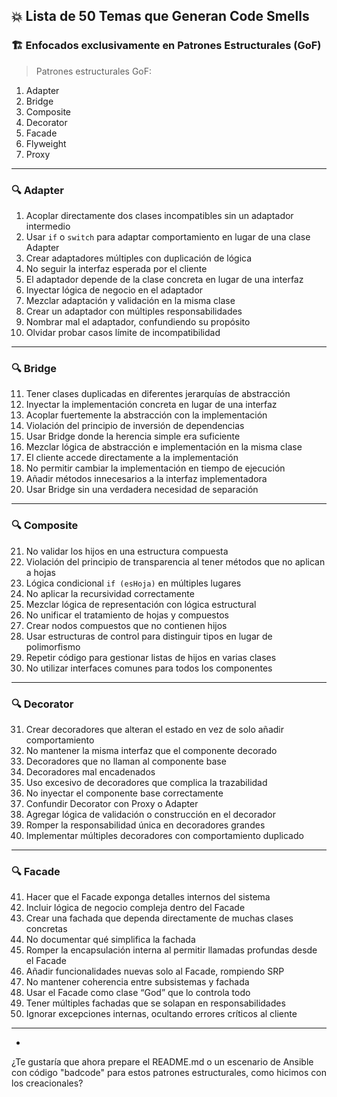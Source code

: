 
## 💥 Lista de 50 Temas que Generan Code Smells

### 🏗️ Enfocados exclusivamente en Patrones Estructurales (GoF)

> Patrones estructurales GoF:

1. Adapter
2. Bridge
3. Composite
4. Decorator
5. Facade
6. Flyweight
7. Proxy

---

### 🔍 Adapter

1. Acoplar directamente dos clases incompatibles sin un adaptador intermedio
2. Usar `if` o `switch` para adaptar comportamiento en lugar de una clase Adapter
3. Crear adaptadores múltiples con duplicación de lógica
4. No seguir la interfaz esperada por el cliente
5. El adaptador depende de la clase concreta en lugar de una interfaz
6. Inyectar lógica de negocio en el adaptador
7. Mezclar adaptación y validación en la misma clase
8. Crear un adaptador con múltiples responsabilidades
9. Nombrar mal el adaptador, confundiendo su propósito
10. Olvidar probar casos límite de incompatibilidad

---

### 🔍 Bridge

11. Tener clases duplicadas en diferentes jerarquías de abstracción
12. Inyectar la implementación concreta en lugar de una interfaz
13. Acoplar fuertemente la abstracción con la implementación
14. Violación del principio de inversión de dependencias
15. Usar Bridge donde la herencia simple era suficiente
16. Mezclar lógica de abstracción e implementación en la misma clase
17. El cliente accede directamente a la implementación
18. No permitir cambiar la implementación en tiempo de ejecución
19. Añadir métodos innecesarios a la interfaz implementadora
20. Usar Bridge sin una verdadera necesidad de separación

---

### 🔍 Composite

21. No validar los hijos en una estructura compuesta
22. Violación del principio de transparencia al tener métodos que no aplican a hojas
23. Lógica condicional `if (esHoja)` en múltiples lugares
24. No aplicar la recursividad correctamente
25. Mezclar lógica de representación con lógica estructural
26. No unificar el tratamiento de hojas y compuestos
27. Crear nodos compuestos que no contienen hijos
28. Usar estructuras de control para distinguir tipos en lugar de polimorfismo
29. Repetir código para gestionar listas de hijos en varias clases
30. No utilizar interfaces comunes para todos los componentes

---

### 🔍 Decorator

31. Crear decoradores que alteran el estado en vez de solo añadir comportamiento
32. No mantener la misma interfaz que el componente decorado
33. Decoradores que no llaman al componente base
34. Decoradores mal encadenados
35. Uso excesivo de decoradores que complica la trazabilidad
36. No inyectar el componente base correctamente
37. Confundir Decorator con Proxy o Adapter
38. Agregar lógica de validación o construcción en el decorador
39. Romper la responsabilidad única en decoradores grandes
40. Implementar múltiples decoradores con comportamiento duplicado

---

### 🔍 Facade

41. Hacer que el Facade exponga detalles internos del sistema
42. Incluir lógica de negocio compleja dentro del Facade
43. Crear una fachada que dependa directamente de muchas clases concretas
44. No documentar qué simplifica la fachada
45. Romper la encapsulación interna al permitir llamadas profundas desde el Facade
46. Añadir funcionalidades nuevas solo al Facade, rompiendo SRP
47. No mantener coherencia entre subsistemas y fachada
48. Usar el Facade como clase “God” que lo controla todo
49. Tener múltiples fachadas que se solapan en responsabilidades
50. Ignorar excepciones internas, ocultando errores críticos al cliente

---
-

¿Te gustaría que ahora prepare el README.md o un escenario de Ansible con código "badcode" para estos patrones estructurales, como hicimos con los creacionales?
